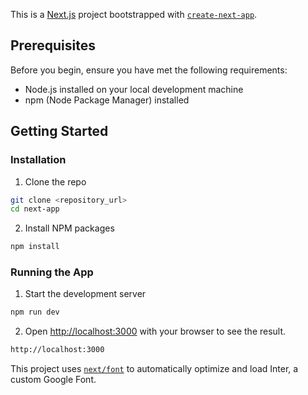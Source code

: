 This is a [Next.js](https://nextjs.org/) project bootstrapped with [`create-next-app`](https://github.com/vercel/next.js/tree/canary/packages/create-next-app).

## Prerequisites
Before you begin, ensure you have met the following requirements:
- Node.js installed on your local development machine
- npm (Node Package Manager) installed

## Getting Started

### Installation
1. Clone the repo
```sh
git clone <repository_url>
cd next-app
 ```
2. Install NPM packages
```sh
npm install
```
### Running the App
1. Start the development server
```sh
npm run dev
```
2. Open [http://localhost:3000](http://localhost:3000) with your browser to see the result.
```sh
http://localhost:3000
```

This project uses [`next/font`](https://nextjs.org/docs/basic-features/font-optimization) to automatically optimize and load Inter, a custom Google Font.
